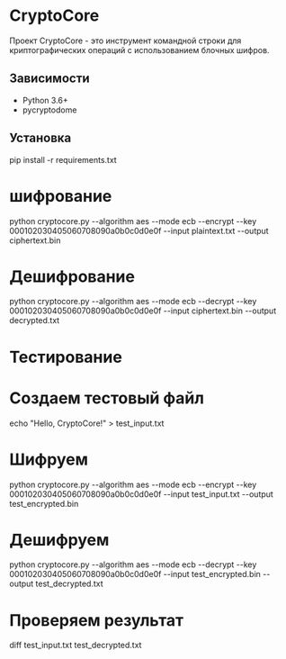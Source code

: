 # CryptoCore

Проект CryptoCore - это инструмент командной строки для криптографических операций с использованием блочных шифров.

## Зависимости

- Python 3.6+
- pycryptodome

## Установка


pip install -r requirements.txt
# шифрование
python cryptocore.py --algorithm aes --mode ecb --encrypt --key 000102030405060708090a0b0c0d0e0f --input plaintext.txt --output ciphertext.bin
# Дешифрование
python cryptocore.py --algorithm aes --mode ecb --decrypt --key 000102030405060708090a0b0c0d0e0f --input ciphertext.bin --output decrypted.txt
# Тестирование 
# Создаем тестовый файл
echo "Hello, CryptoCore!" > test_input.txt

# Шифруем
python cryptocore.py --algorithm aes --mode ecb --encrypt --key 000102030405060708090a0b0c0d0e0f --input test_input.txt --output test_encrypted.bin

# Дешифруем
python cryptocore.py --algorithm aes --mode ecb --decrypt --key 000102030405060708090a0b0c0d0e0f --input test_encrypted.bin --output test_decrypted.txt

# Проверяем результат
diff test_input.txt test_decrypted.txt
